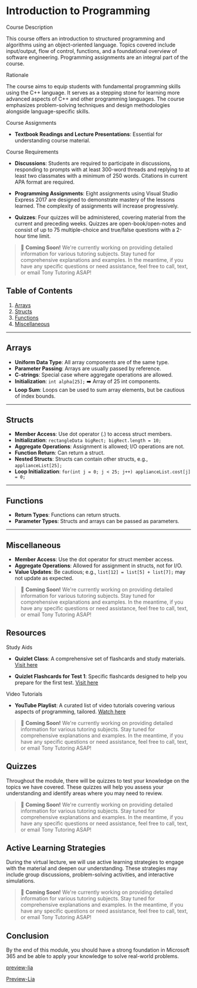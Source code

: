 <!--
author:   U. Anthony Omegbu
email:    anthonyomegbu@gmail.com
version:  0.0.1

tags:     LiaScript, education, OER

logo:     https://your-logo-url.com/logo.jpg

comment:  This document is a simple LiaScript course example.

-->
# Introduction to Programming

Course Description

This course offers an introduction to structured programming and algorithms using an object-oriented language. Topics covered include input/output, flow of control, functions, and a foundational overview of software engineering. Programming assignments are an integral part of the course.

Rationale

The course aims to equip students with fundamental programming skills using the C++ language. It serves as a stepping stone for learning more advanced aspects of C++ and other programming languages. The course emphasizes problem-solving techniques and design methodologies alongside language-specific skills.

Course Assignments

- **Textbook Readings and Lecture Presentations**: Essential for understanding course material.
  
Course Requirements

- **Discussions**: Students are required to participate in discussions, responding to prompts with at least 300-word threads and replying to at least two classmates with a minimum of 250 words. Citations in current APA format are required.
  
- **Programming Assignments**: Eight assignments using Visual Studio Express 2017 are designed to demonstrate mastery of the lessons learned. The complexity of assignments will increase progressively.
  
- **Quizzes**: Four quizzes will be administered, covering material from the current and preceding weeks. Quizzes are open-book/open-notes and consist of up to 75 multiple-choice and true/false questions with a 2-hour time limit.

> 📢 **Coming Soon!** We're currently working on providing detailed information for various tutoring subjects. Stay tuned for comprehensive explanations and examples. In the meantime, if you have any specific questions or need assistance, feel free to call, text, or email Tony Tutoring ASAP!

## Table of Contents
1. [Arrays](#arrays)
2. [Structs](#structs)
3. [Functions](#functions)
4. [Miscellaneous](#miscellaneous)

---

## Arrays

- **Uniform Data Type**: All array components are of the same type.
- **Parameter Passing**: Arrays are usually passed by reference.
- **C-strings**: Special case where aggregate operations are allowed.
- **Initialization**: `int alpha[25];` ➡️ Array of 25 int components.
- **Loop Sum**: Loops can be used to sum array elements, but be cautious of index bounds.

---

## Structs

- **Member Access**: Use dot operator (.) to access struct members.
- **Initialization**: `rectangleData bigRect; bigRect.length = 10;`
- **Aggregate Operations**: Assignment is allowed; I/O operations are not.
- **Function Return**: Can return a struct.
- **Nested Structs**: Structs can contain other structs, e.g., `applianceList[25];`
- **Loop Initialization**: `for(int j = 0; j < 25; j++) applianceList.cost[j] = 0;`

---

## Functions

- **Return Types**: Functions can return structs.
- **Parameter Types**: Structs and arrays can be passed as parameters.

---

## Miscellaneous

- **Member Access**: Use the dot operator for struct member access.
- **Aggregate Operations**: Allowed for assignment in structs, not for I/O.
- **Value Updates**: Be cautious; e.g., `list[12] = list[5] + list[7];` may not update as expected.
> 📢 **Coming Soon!** We're currently working on providing detailed information for various tutoring subjects. Stay tuned for comprehensive explanations and examples. In the meantime, if you have any specific questions or need assistance, feel free to call, text, or email Tony Tutoring ASAP!


## Resources

Study Aids

- **Quizlet Class**: A comprehensive set of flashcards and study materials. [Visit here](https://quizlet.com/class/8742942/)
  
- **Quizlet Flashcards for Test 1**: Specific flashcards designed to help you prepare for the first test. [Visit here](https://quizlet.com/187654849/csis-111-test-1-flash-cards/)

Video Tutorials

- **YouTube Playlist**: A curated list of video tutorials covering various aspects of programming, tailored. [Watch here](https://www.youtube.com/watch?v=fi44mL7mcq0&list=PLgs-guxOweMBcvLs9OwCklCd88IY0LlU7&pp=iAQB)



> 📢 **Coming Soon!** We're currently working on providing detailed information for various tutoring subjects. Stay tuned for comprehensive explanations and examples. In the meantime, if you have any specific questions or need assistance, feel free to call, text, or email Tony Tutoring ASAP!




## Quizzes

Throughout the module, there will be quizzes to test your knowledge on the topics we have covered. These quizzes will help you assess your understanding and identify areas where you may need to review.

> 📢 **Coming Soon!** We're currently working on providing detailed information for various tutoring subjects. Stay tuned for comprehensive explanations and examples. In the meantime, if you have any specific questions or need assistance, feel free to call, text, or email Tony Tutoring ASAP!


## Active Learning Strategies

During the virtual lecture, we will use active learning strategies to engage with the material and deepen our understanding. These strategies may include group discussions, problem-solving activities, and interactive simulations.

> 📢 **Coming Soon!** We're currently working on providing detailed information for various tutoring subjects. Stay tuned for comprehensive explanations and examples. In the meantime, if you have any specific questions or need assistance, feel free to call, text, or email Tony Tutoring ASAP!


## Conclusion

By the end of this module, you should have a strong foundation in Microsoft 365 and be able to apply your knowledge to solve real-world problems.

[preview-lia](https://raw.githubusercontent.com/awakwe/Digital-Dexterity/main/README.md)

[Preview-Lia](https://liascript.github.io/course/?https://raw.githubusercontent.com/awakwe/Digital-Dexterity/main/README.md)
